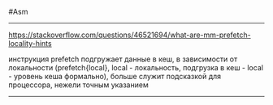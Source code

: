    #Asm 
   
   ______
   https://stackoverflow.com/questions/46521694/what-are-mm-prefetch-locality-hints
   
   инструкция prefetch подгружает данные в кеш, в зависимости от локальности (prefetch{local}, local - локальность, подгрузка в кеш - local - уровень кеша формально), больше служит подсказкой для процессора, нежели точным указанием
   
   ______